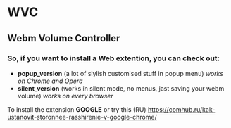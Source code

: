 # WVC
## Webm Volume Controller
### So, if you want to install a Web extention, you can check out:
- **popup_version** (a lot of slylish customised stuff in popup menu) *works on Chrome and Opera*
- **silent_version** (works in silent mode, no menus, jast saving your webm volume) *works on every browser*

To install the extension **GOOGLE**  or try this (RU) https://comhub.ru/kak-ustanovit-storonnee-rasshirenie-v-google-chrome/
